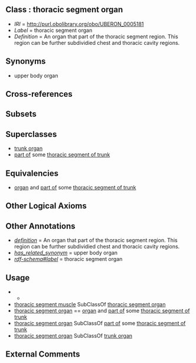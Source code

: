 
## Class : thoracic segment organ

 * *IRI* = http://purl.obolibrary.org/obo/UBERON_0005181
 * *Label* = thoracic segment organ
 * *Definition* = An organ that part of the thoracic segment region. This region can be further subdividied chest and thoracic cavity regions.

## Synonyms

 * upper body organ

## Cross-references


## Subsets


## Superclasses

 * [trunk organ](../../UBERON/77/UBERON_0005177.md)
 * [part of](../../BFO/50/BFO_0000050.md) some [thoracic segment of trunk](../../UBERON/15/UBERON_0000915.md)

## Equivalencies

 * [organ](../../UBERON/62/UBERON_0000062.md) and [part of](../../BFO/50/BFO_0000050.md) some [thoracic segment of trunk](../../UBERON/15/UBERON_0000915.md)

## Other Logical Axioms


## Other Annotations

 * *[definition](../../IAO/15/IAO_0000115.md)* = An organ that part of the thoracic segment region. This region can be further subdividied chest and thoracic cavity regions.
 * *[has_related_synonym](../../ym/oboInOwl#hasRelatedSynonym.md)* = upper body organ
 * *[rdf-schema#label](../../el/rdf-schema#label.md)* = thoracic segment organ

## Usage

 * -
 * [thoracic segment muscle](../../UBERON/30/UBERON_0003830.md) SubClassOf [thoracic segment organ](../../UBERON/81/UBERON_0005181.md)
 * [thoracic segment organ](../../UBERON/81/UBERON_0005181.md) == [organ](../../UBERON/62/UBERON_0000062.md) and [part of](../../BFO/50/BFO_0000050.md) some [thoracic segment of trunk](../../UBERON/15/UBERON_0000915.md)
 * [thoracic segment organ](../../UBERON/81/UBERON_0005181.md) SubClassOf [part of](../../BFO/50/BFO_0000050.md) some [thoracic segment of trunk](../../UBERON/15/UBERON_0000915.md)
 * [thoracic segment organ](../../UBERON/81/UBERON_0005181.md) SubClassOf [trunk organ](../../UBERON/77/UBERON_0005177.md)

## External Comments

